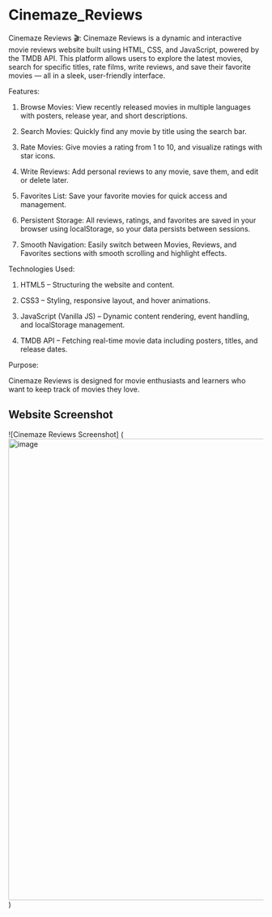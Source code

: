 # Cinemaze_Reviews
Cinemaze Reviews 🎬:
Cinemaze Reviews is a dynamic and interactive movie reviews website built using HTML, CSS, and JavaScript, powered by the TMDB API. This platform allows users to explore the latest movies, search for specific titles, rate films, write reviews, and save their favorite movies — all in a sleek, user-friendly interface.

Features:

1. Browse Movies: View recently released movies in multiple languages with posters, release year, and short descriptions.

2. Search Movies: Quickly find any movie by title using the search bar.

3. Rate Movies: Give movies a rating from 1 to 10, and visualize ratings with star icons.

4. Write Reviews: Add personal reviews to any movie, save them, and edit or delete later.

5. Favorites List: Save your favorite movies for quick access and management.

6. Persistent Storage: All reviews, ratings, and favorites are saved in your browser using localStorage, so your data persists between sessions.

7. Smooth Navigation: Easily switch between Movies, Reviews, and Favorites sections with smooth scrolling and highlight effects.

Technologies Used:

1. HTML5 – Structuring the website and content.

2. CSS3 – Styling, responsive layout, and hover animations.

3. JavaScript (Vanilla JS) – Dynamic content rendering, event handling, and localStorage management.

4. TMDB API – Fetching real-time movie data including posters, titles, and release dates.

Purpose:

Cinemaze Reviews is designed for movie enthusiasts and learners who want to keep track of movies they love. 

## Website Screenshot

![Cinemaze Reviews Screenshot] (<img width="1896" height="909" alt="image" src="https://github.com/user-attachments/assets/bd172990-ea1e-4081-b34b-c9f5c47a7d57" />)
